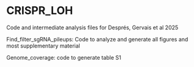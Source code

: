 # CRISPR_LOH
Code and intermediate analysis files for Després, Gervais et al 2025



Find_filter_sgRNA_pileups: Code to analyze and generate all figures and most supplementary material

Genome_coverage: code to generate table S1
